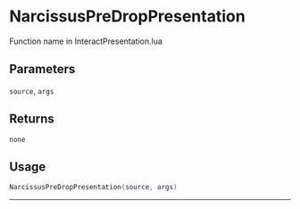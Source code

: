 # NarcissusPreDropPresentation
Function name in InteractPresentation.lua
## Parameters
`source`, `args`
## Returns
`none`
## Usage
```lua
NarcissusPreDropPresentation(source, args)
```
---
